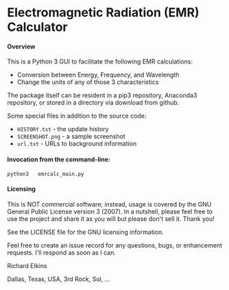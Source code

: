 Electromagnetic Radiation (EMR) Calculator
==========================================

#### Overview

This is a Python 3 GUI to facilitate the following EMR calculations:
- Conversion between Energy, Frequency, and Wavelength
- Change the units of any of those 3 characteristics

The package itself can be resident in a pip3 repository, Anaconda3 repository, or stored in a directory via download from github.

Some special files in addition to the source code:
- ```HISTORY.txt``` - the update history
- ```SCREENSHOT.png``` - a sample screenshot
- ```url.txt``` - URLs to background information

#### Invocation from the command-line:

```
python3   emrcalc_main.py
```

#### Licensing

This is NOT commercial software; instead, usage is covered by the GNU General Public License version 3 (2007). In a nutshell, please feel free to use the project and share it as you will but please don't sell it. Thank you!

See the LICENSE file for the GNU licensing information.

Feel free to create an issue record for any questions, bugs, or enhancement requests. I'll respond as soon as I can.

Richard Elkins

Dallas, Texas, USA, 3rd Rock, Sol, ...
